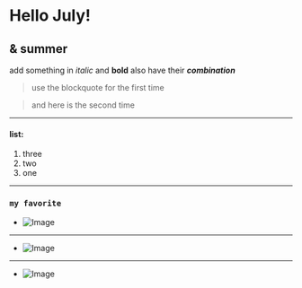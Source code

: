 # Hello July!
## & summer

add something in _italic_ and __bold__
also have their ___combination___

> use the blockquote for the first time

> and here is the second time

---

#### list:
1. three
2. two
3. one

---

### `my favorite`
* ![Image](https://a-z-animals.com/media/2021/10/shutterstock_91045121-1024x535.jpg)

---

* ![Image](https://lionalert.org/wp-content/uploads/2020/01/Lion-Cubs.jpg)

---

* ![Image](https://offloadmedia.feverup.com/secretchicago.com/wp-content/uploads/2022/05/31113554/cub-1200.jpg)
